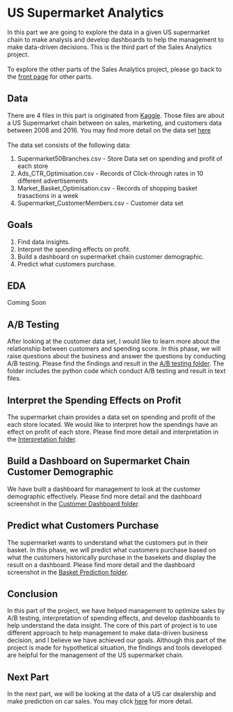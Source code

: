 # US Supermarket Analytics
In this part we are going to explore the data in a given US supermarket chain to make analysis and develop dashboards to help the management to make data-driven decisions. This is the third part of the Sales Analytics project.
<br><br>
To explore the other parts of the Sales Analytics project, please go back to the <a href="https://github.com/jacquessham/SalesAnalytics">front page</a> for other parts.

## Data
There are 4 files in this part is originated from <a href="https://www.kaggle.com/sindraanthony9985/marketing-data-for-a-supermarket-in-united-states#Supermarket_CustomerMembers.csv">Kaggle</a>. Those files are about a US Supermarket chain between on sales, marketing, and customers data between 2008 and 2016. You may find more detail on the data set [here](Data)
<br><br>
The data set consists of the following data:<br>
1. Supermarket50Branches.csv - Store Data set on spending and profit of each store<br>
2. Ads_CTR_Optimisation.csv - Records of Click-through rates in 10 different advertisements<br>
3. Market_Basket_Optimisation.csv - Records of shopping basket trasactions in a week
4. Supermarket_CustomerMembers.csv - Customer data set

## Goals
1. Find data insights.
2. Interpret the spending effects on profit.
3. Build a dashboard on supermarket chain customer demographic.
4. Predict what customers purchase.

## EDA
Coming Soon

## A/B Testing
After looking at the customer data set, I would like to learn more about the relationship between customers and spending score. In this phase, we will raise questions about the business and answer the questions by conducting A/B testing. Please find the findings and result in the [A/B testing folder](Abtesting). The folder includes the python code which conduct A/B testing and result in text files.

## Interpret the Spending Effects on Profit
The supermarket chain provides a data set on spending and profit of the each store located. We would like to interpret how the spendings have an effect on profit of each store. Please find more detail and interpretation in the [Interpretation folder](Interpretation).

## Build a Dashboard on Supermarket Chain Customer Demographic
We have built a dashboard for management to look at the customer demographic effectively. Please find more detail and the dashboard screenshot in the [Customer Dashboard folder](CustomerDashboard).

## Predict what Customers Purchase
The supermarket wants to understand what the customers put in their basket. In this phase, we will predict what customers purchase based on what the customers historically purchase in the basekets and display the result on a dashboard. Please find more detail and the dashboard screenshot in the [Basket Prediction folder](BasketPrediction).

## Conclusion
In this part of the project, we have helped management to optimize sales by A/B testing, interpretation of spending effects, and develop dashboards to help understand the data insight. The core of this part of project is to use different approach to help management to make data-driven business decision, and I believe we have achieved our goals. Although this part of the project is made for hypothetical situation, the findings and tools developed are helpful for the management of the US supermarket chain.

## Next Part
In the next part, we will be looking at the data of a US car dealership and make prediction on car sales. You may click <a href="https://github.com/jacquessham/SalesAnalytics/tree/master/CarSales">here</a> for more detail.
